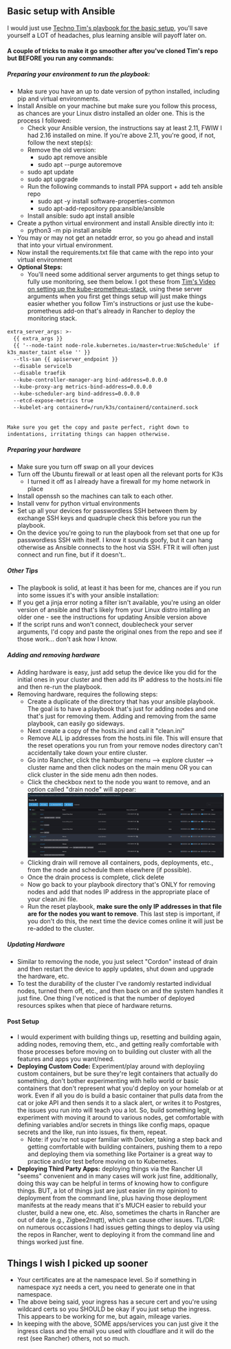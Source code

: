 ## Basic setup with Ansible 

I would just use [Techno Tim's playbook for the basic setup](https://www.youtube.com/watch?v=CbkEWcUZ7zM&t=316s), you'll save yourself a LOT of headaches, plus learning ansible will payoff later on. 

#### A couple of tricks to make it go smoother after you've cloned Tim's repo but BEFORE you run any commands: 

##### Preparing your environment to run the playbook: 
* Make sure you have an up to date version of python installed, including pip and virtual environments. 
* Install Ansible on your machine but make sure you follow this process, as chances are your Linux distro installed an older one. This is the process I followed:
    * Check your Ansible version, the instructions say at least 2.11, FWIW I had 2.16 installed on mine. If you're above 2.11, you're good, if not, follow the next step(s):
    * Remove the old version: 
        * sudo apt remove ansible 
        * sudo apt --purge autoremove 
    * sudo apt update 
    * sudo apt upgrade
    * Run the following commands to install PPA support + add teh ansible repo
        * sudo apt -y install software-properties-common
        * sudo apt-add-repository ppa:ansible/ansible
    * Install ansible: sudo apt install ansible 
* Create a python virtual environment and install Ansible directly into it:
    * python3 -m pip install ansible
* You may or may not get an netaddr error, so you go ahead and install that into your virtual environment. 
* Now install the requirements.txt file that came with the repo into your virtual environment
* **Optional Steps:**
    * You'll need some additional server arguments to get things setup to fully use monitoring, see them below. I got these from [Tim's Video on setting up the kube-prometheus-stack](https://www.youtube.com/watch?v=fzny5uUaAeY&t=119s), using these server arguments when you first get things setup will just make things easier whether you follow Tim's instructions or just use the kube-prometheus add-on that's already in Rancher to deploy the monitoring stack. 

```
extra_server_args: >-
  {{ extra_args }}
  {{ '--node-taint node-role.kubernetes.io/master=true:NoSchedule' if k3s_master_taint else '' }}
  --tls-san {{ apiserver_endpoint }}
  --disable servicelb
  --disable traefik
  --kube-controller-manager-arg bind-address=0.0.0.0
  --kube-proxy-arg metrics-bind-address=0.0.0.0
  --kube-scheduler-arg bind-address=0.0.0.0
  --etcd-expose-metrics true
  --kubelet-arg containerd=/run/k3s/containerd/containerd.sock
    
```
    Make sure you get the copy and paste perfect, right down to indentations, irritating things can happen otherwise. 

##### Preparing your hardware 
* Make sure you turn off swap on all your devices
* Turn off the Ubuntu firewall or at least open all the relevant ports for K3s 
    * I turned it off as I already have a firewall for my home network in place 
* Install openssh so the machines can talk to each other. 
* Install venv for python virtual environments
* Set up all your devices for passwordless SSH between them by exchange SSH keys and quadruple check this before you run the playbook. 
* On the device you're going to run the playbook from set that one up for passwordless SSH with itself. I know it sounds goofy, but it can hang otherwise as Ansible connects to the host via SSH. FTR it will often just connect and run fine, but if it doesn't.. 

##### Other Tips 
* The playbook is solid, at least it has been for me, chances are if you run into some issues it's with your ansible installation: 
* If you get a jinja error noting a filter isn't available, you're using an older version of ansible and that's likely from your Linux distro intalling an older one - see the instructions for updating Ansible version above  
* If the script runs and won't connect, doublecheck your server arguments, I'd copy and paste the original ones from the repo and see if those work... don't ask how I know. 

##### Adding and removing hardware 
* Adding hardware is easy, just add setup the device like you did for the initial ones in your cluster and then add its IP address to the hosts.ini file and then re-run the playbook. 
* Removing hardware, requires the following steps:
    * Create a duplicate of the directory that has your ansible playbook. The goal is to have a playbook that's just for adding nodes and one that's just for removing them. Adding and removing from the same playbook, can easily go sideways. 
    * Next create a copy of the hosts.ini and call it "clean.ini" 
    * Remove ALL ip addresses from the hosts.ini file. This will ensure that the reset operations you run from your remove nodes directory can't accidentally take down your entire cluster. 
    * Go into Rancher, click the hamburger menu --> explore cluster --> cluster name and then click nodes on the main menu OR you can click cluster in the side menu adn then nodes. 
    * Click the checkbox next to the node you want to remove, and an option called "drain node" will appear:
    ![Standard Settings](images/removing_nodes.png)
    * Clicking drain will remove all containers, pods, deployments, etc., from the node and schedule them elsewhere (if possible).
    * Once the drain process is complete, click delete 
    * Now go back to your playbook directory that's ONLY for removing nodes and add that nodes IP address in the appropriate place of your clean.ini file. 
    * Run the reset playbook, **make sure the only IP addresses in that file are for the nodes you want to remove**. This last step is important, if you don't do this, the next time the device comes online it will just be re-added to the cluster. 

##### Updating Hardware 
* Similar to removing the node, you just select "Cordon" instead of drain and then restart the device to apply updates, shut down and upgrade the hardware, etc. 
*  To test the durability of the cluster I've randomly restarted individual nodes, turned them off, etc., and then back on and the system handles it just fine. One thing I've noticed is that the number of deployed resources spikes when that piece of hardware returns. 


#### Post Setup 
* I would experiment with building things up, resetting and building again, adding nodes, removing them, etc., and getting really comfortable with those processes before moving on to building out cluster with all the features and apps you want/need. 
* **Deploying Custom Code:** Experiment/play around with deployiing custom containers, but be sure they're legit containers that actually do something, don't bother experimenting with hello world or basic containers that don't represent what you'd deploy on your homelab or at work. Even if all you do is build a basic container that pulls data from the cat or joke API and then sends it to a slack alert, or writes it to Postgres, the issues you run into will teach you a lot. So, build something legit, experiment with moving it around to various nodes, get comfortable with defining variables and/or secrets in things like config maps, opaque secrets and the like, run into issues, fix them, repeat. 
    * Note: if you're not super familiar with Docker, taking a step back and getting comfortable with building containers, pushing them to a repo and deploying them via something like Portainer is a great way to practice and/or test before moving on to Kubernetes. 
* **Deploying Third Party Apps:** deploying things via the Rancher UI "seems" convenient and in many cases will work just fine, additionally, doing this way can be helpful in terms of knowing how to configure things. BUT, a lot of things just are just easier (in my opinion) to deployment from the command line, plus having those deployment manifests at the ready means that it's MUCH easier to rebuild your cluster, build a new one, etc. Also, sometimes the charts in Rancher are out of date (e.g., Zigbee2mqtt), which can cause other issues. TL/DR: on numerous occassions I had issues getting things to deploy via using the repos in Rancher, went to deploying it from the command line and things worked just fine. 


## Things I wish I picked up sooner    
* Your certificates are at the namespace level. So if something in namespace xyz needs a cert, you need to generate one in that namespace. 
* The above being said, your ingress has a secure cert and you're using wildcard certs so you SHOULD be okay if you just setup the ingress. This appears to be working for me, but again, mileage varies. 
* In keeping with the above, SOME apps/services you can just give it the ingress class and the email you used with cloudflare and it will do the rest (see Rancher) others, not so much. 


